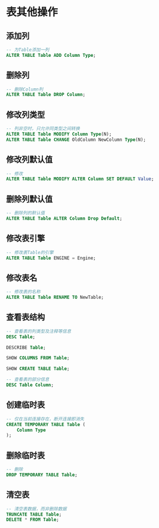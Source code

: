 # 表其他操作

## 添加列

``` SQL
-- 为Table添加一列
ALTER TABLE Table ADD Column Type;
```

## 删除列

``` SQL
-- 删除Column列
ALTER TABLE Table DROP Column;
```

## 修改列类型

``` SQL
-- 列非空时，只允许同类型之间转换
ALTER TABLE Table MODIFY Column Type(N);
ALTER TABLE Table CHANGE OldColumn NewColumn Type(N);
```

## 修改列默认值

``` SQL
-- 修改
ALTER TABLE Table MODIFY ALTER Column SET DEFAULT Value;
```

## 删除列默认值

``` SQL
-- 删除列的默认值
ALTER TABLE Table ALTER Column Drop Default;
```

## 修改表引擎

``` SQL
-- 修改表Table的引擎
ALTER TABLE Table ENGINE = Engine;
```

## 修改表名

``` SQL
-- 修改表的名称
ALTER TABLE Table RENAME TO NewTable;
```

## 查看表结构

``` SQL
-- 查看表的列类型及注释等信息
DESC Table;

DESCRIBE Table;

SHOW COLUMNS FROM Table;

SHOW CREATE TABLE Table;

-- 查看表的部分信息
DESC Table Column;
```

## 创建临时表

``` SQL
-- 仅在当前连接存在，断开连接即消失
CREATE TEMPORARY TABLE Table (
    Column Type
);
```

## 删除临时表

``` SQL
-- 删除
DROP TEMPORARY TABLE Table;
```

## 清空表

``` SQL
-- 清空表数据，而非删除数据
TRUNCATE TABLE Table;
DELETE * FROM Table;
```
